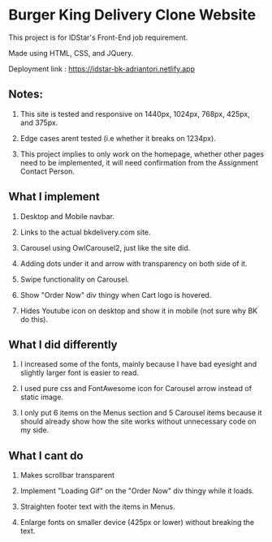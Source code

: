 # Burger King Delivery Clone Website

 This project is for IDStar's Front-End job requirement.

 Made using HTML, CSS, and JQuery.

 Deployment link : https://idstar-bk-adriantori.netlify.app

## Notes:

1.  This site is tested and responsive on 1440px, 1024px, 768px, 425px, and 375px.

2. Edge cases arent tested (i.e whether it breaks on 1234px).

3. This project implies to only work on the homepage, whether other pages need to be implemented, it will need confirmation from the Assignment Contact Person.

## What I implement

1. Desktop and Mobile navbar.

2. Links to the actual bkdelivery.com site.

3. Carousel using OwlCarousel2, just like the site did.

4. Adding dots under it and arrow with transparency on both side of it.

5. Swipe functionality on Carousel.

6. Show "Order Now" div thingy when Cart logo is hovered.

7. Hides Youtube icon on desktop and show it in mobile (not sure why BK do this).

## What I did differently

1. I increased some of the fonts, mainly because I have bad eyesight and slightly larger font is easier to read.

2. I used pure css and FontAwesome icon for Carousel arrow instead of static image.

3. I only put 6 items on the Menus section and 5 Carousel items because it should already show how the site works without unnecessary code on my side.

## What I cant do

1. Makes scrollbar transparent

2. Implement "Loading Gif" on the "Order Now" div thingy while it loads.

3. Straighten footer text with the items in Menus.

4. Enlarge fonts on smaller device (425px or lower) without breaking the text.
